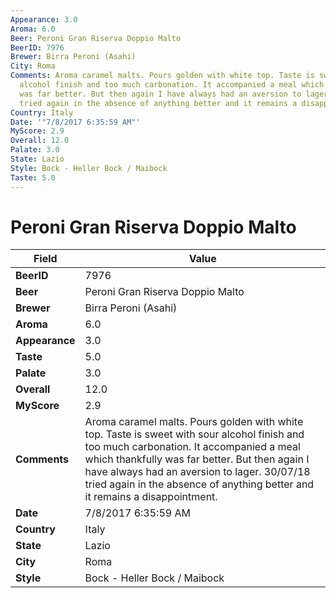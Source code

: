 ```yaml
---
Appearance: 3.0
Aroma: 6.0
Beer: Peroni Gran Riserva Doppio Malto
BeerID: 7976
Brewer: Birra Peroni (Asahi)
City: Roma
Comments: Aroma caramel malts. Pours golden with white top. Taste is sweet with sour
  alcohol finish and too much carbonation. It accompanied a meal which thankfully
  was far better. But then again I have always had an aversion to lager. 30/07/18
  tried again in the absence of anything better and it remains a disappointment.
Country: Italy
Date: '"7/8/2017 6:35:59 AM"'
MyScore: 2.9
Overall: 12.0
Palate: 3.0
State: Lazio
Style: Bock - Heller Bock / Maibock
Taste: 5.0
---
```


# Peroni Gran Riserva Doppio Malto

| Field         | Value |
|---------------|-------|
| **BeerID** | 7976 |
| **Beer** | Peroni Gran Riserva Doppio Malto |
| **Brewer** | Birra Peroni (Asahi) |
| **Aroma** | 6.0 |
| **Appearance** | 3.0 |
| **Taste** | 5.0 |
| **Palate** | 3.0 |
| **Overall** | 12.0 |
| **MyScore** | 2.9 |
| **Comments** | Aroma caramel malts. Pours golden with white top. Taste is sweet with sour alcohol finish and too much carbonation. It accompanied a meal which thankfully was far better. But then again I have always had an aversion to lager. 30/07/18 tried again in the absence of anything better and it remains a disappointment. |
| **Date** | 7/8/2017 6:35:59 AM |
| **Country** | Italy |
| **State** | Lazio |
| **City** | Roma |
| **Style** | Bock - Heller Bock / Maibock |
